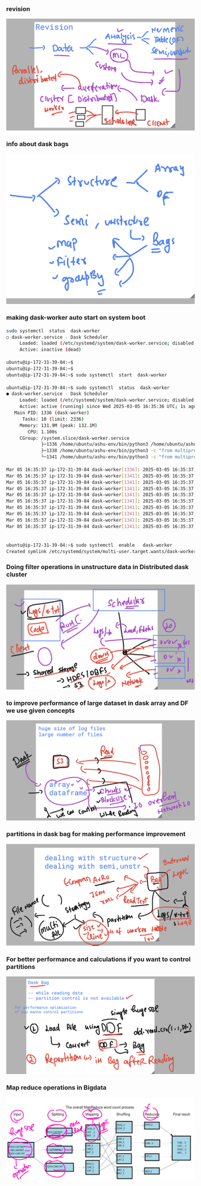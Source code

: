 ### revision 

<img src="rev1.png">

### info about dask bags 

<img src="rev2.png">


### making dask-worker auto start on system boot 

```sh
sudo systemctl  status  dask-worker
○ dask-worker.service - Dask Scheduler
     Loaded: loaded (/etc/systemd/system/dask-worker.service; disabled; preset: enabled)
     Active: inactive (dead)

ubuntu@ip-172-31-39-84:~$ 
ubuntu@ip-172-31-39-84:~$ 
ubuntu@ip-172-31-39-84:~$ sudo systemctl  start  dask-worker

ubuntu@ip-172-31-39-84:~$ sudo systemctl  status  dask-worker
● dask-worker.service - Dask Scheduler
     Loaded: loaded (/etc/systemd/system/dask-worker.service; disabled; preset: enabled)
     Active: active (running) since Wed 2025-03-05 16:35:36 UTC; 1s ago
   Main PID: 1336 (dask-worker)
      Tasks: 10 (limit: 2336)
     Memory: 131.9M (peak: 132.1M)
        CPU: 1.100s
     CGroup: /system.slice/dask-worker.service
             ├─1336 /home/ubuntu/ashu-env/bin/python3 /home/ubuntu/ashu-env/bin/dask-worker tcp://172.31.36.115:8786
             ├─1338 /home/ubuntu/ashu-env/bin/python3 -c "from multiprocessing.resource_tracker import main;main(10)"
             └─1341 /home/ubuntu/ashu-env/bin/python3 -c "from multiprocessing.spawn import spawn_main; spawn_main(tracker_fd=11, pipe_handle=17)" --multipro>

Mar 05 16:35:37 ip-172-31-39-84 dask-worker[1336]: 2025-03-05 16:35:37,105 - distributed.nanny - INFO -         Start Nanny at: 'tcp://172.31.39.84:38685'
Mar 05 16:35:37 ip-172-31-39-84 dask-worker[1341]: 2025-03-05 16:35:37,674 - distributed.worker - INFO -       Start worker at:   tcp://172.31.39.84:44531
Mar 05 16:35:37 ip-172-31-39-84 dask-worker[1341]: 2025-03-05 16:35:37,675 - distributed.worker - INFO -          Listening to:   tcp://172.31.39.84:44531
Mar 05 16:35:37 ip-172-31-39-84 dask-worker[1341]: 2025-03-05 16:35:37,675 - distributed.worker - INFO -          dashboard at:         172.31.39.84:45855
Mar 05 16:35:37 ip-172-31-39-84 dask-worker[1341]: 2025-03-05 16:35:37,675 - distributed.worker - INFO - Waiting to connect to:   tcp://172.31.36.115:8786
Mar 05 16:35:37 ip-172-31-39-84 dask-worker[1341]: 2025-03-05 16:35:37,675 - distributed.worker - INFO - -------------------------------------------------
Mar 05 16:35:37 ip-172-31-39-84 dask-worker[1341]: 2025-03-05 16:35:37,675 - distributed.worker - INFO -               Threads:                          1
Mar 05 16:35:37 ip-172-31-39-84 dask-worker[1341]: 2025-03-05 16:35:37,675 - distributed.worker - INFO -                Memory:                   1.92 GiB
Mar 05 16:35:37 ip-172-31-39-84 dask-worker[1341]: 2025-03-05 16:35:37,675 - distributed.worker - INFO -       Local Directory: /tmp/dask-scratch-space/worke>
Mar 05 16:35:37 ip-172-31-39-84 dask-worker[1341]: 2025-03-05 16:35:37,675 - distributed.worker - INFO - -------------------------------------------------


ubuntu@ip-172-31-39-84:~$ sudo systemctl  enable   dask-worker
Created symlink /etc/systemd/system/multi-user.target.wants/dask-worker.service → /etc/systemd/system/dask-worker.service.

```

### Doing filter operations in unstructure data in Distributed dask cluster

<img src="dds1.png">

### to improve performance of  large dataset in dask array and DF we use given concepts

<img src="dds2.png">

### partitions in dask bag for making performance improvement 

<img src="dds3.png">

### For better performance and calculations if you want to control partitions 

<img src="dds4.png">

### Map reduce operations in Bigdata 

<img src="dds5.png">